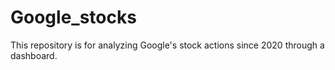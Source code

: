 # Google_stocks
This repository is for analyzing Google's stock actions since 2020 through a dashboard.
